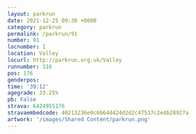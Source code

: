 ```yaml
---
layout: parkrun
date: 2021-12-25 09:30 +0000
category: parkrun
permalink: /parkrun/91
number: 91
locnumber: 1
location: Valley
locurl: http://parkrun.org.uk/Valley
runnumber: 316
pos: 176
genderpos: 
time: '39:12'
agegrade: 33.25%
pb: False
strava: 6424955176
stravaembedcode: 40213236e0c6b64d424d2d2c47537c2e4b28927a
artwork: '/images/Shared Content/parkrun.png'
---
```

